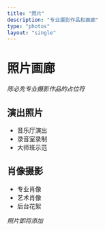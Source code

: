 ```yaml
---
title: "照片"
description: "专业摄影作品和画廊"
type: "photos"
layout: "single"
---
```


# 照片画廊

*陈必先专业摄影作品的占位符*

## 演出照片

- 音乐厅演出
- 录音室录制
- 大师班示范

## 肖像摄影

- 专业肖像
- 艺术肖像
- 后台花絮

*照片即将添加*